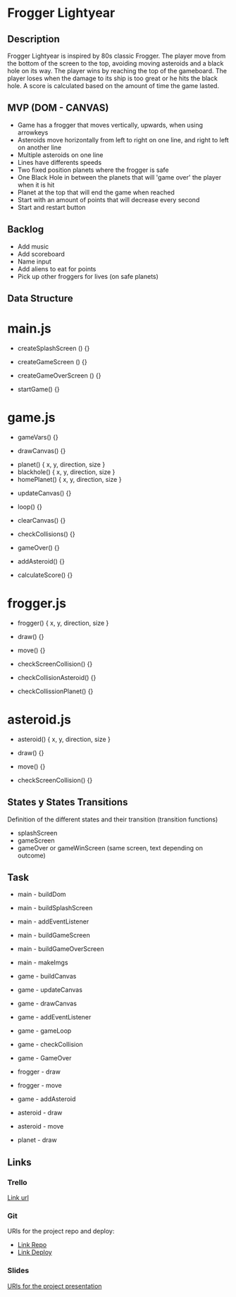 # Frogger Lightyear


## Description
Frogger Lightyear is inspired by 80s classic Frogger. The player move from the bottom of the screen to the top, avoiding moving asteroids and a black hole on its way. The player wins by reaching the top of the gameboard. The player loses when the damage to its ship is too great or he hits the black hole. A score is calculated based on the amount of time the game lasted.


## MVP (DOM - CANVAS)

- Game has a frogger that moves vertically, upwards, when using arrowkeys
- Asteroids move horizontally from left to right on one line, and right to left on another line
- Multiple asteroids on one line
- Lines have differents speeds
- Two fixed position planets where the frogger is safe
- One Black Hole in between the planets that will 'game over' the player when it is hit
- Planet at the top that will end the game when reached
- Start with an amount of points that will decrease every second
- Start and restart button

## Backlog

- Add music
- Add scoreboard
- Name input
- Add aliens to eat for points
- Pick up other froggers for lives (on safe planets)

## Data Structure

# main.js

<!-- button (with high border radius for circle) and name (changing from frogs to letters) -->
- createSplashScreen () {}

- createGameScreen () {}

<!-- game over/you win (same tactic as chronometer change), score and restart button -->
- createGameOverScreen () {}

- startGame() {}

# game.js

<!-- creating all variables -->
 - gameVars() {}

 - drawCanvas() {}

<!-- Drawing three fixed position planets -->
 - planet() { x, y, direction, size }
 - blackhole() { x, y, direction, size }
 - homePlanet() { x, y, direction, size }

<!-- setting start-position -->
 - updateCanvas() {}

<!-- setting gameloop, addEventListeners for keys -->
 - loop() {}

 - clearCanvas() {}

 <!-- declaring points of collissions and enabling lives - 1 -->
 - checkCollisions() {}

 <!-- declaring game over function (0 lives / black hole / time === 0) -->
 - gameOver() {}

<!-- creating asteroids during the game (look at flappy bird example) -->
 - addAsteroid() {}

<!-- calculating score -->
- calculateScore() {}

# frogger.js

- frogger() { x, y, direction, size }

<!-- creating and adding frogger to canvas -->
- draw() {}

<!-- determining frog movement -->
- move() {}

<!-- preventing screen collission -->
- checkScreenCollision() {}

- checkCollisionAsteroid() {}

- checkCollissionPlanet() {}

# asteroid.js

- asteroid() { x, y, direction, size }

<!-- creating and adding asteroids to canvas -->
- draw() {}

<!-- determining asteroid movement, left to right, right to left -->
- move() {}

<!-- screen collission, asteroids in array -> remove from array -->
- checkScreenCollision() {}


## States y States Transitions
Definition of the different states and their transition (transition functions)

- splashScreen
- gameScreen
- gameOver or gameWinScreen (same screen, text depending on outcome)

## Task

- main - buildDom
- main - buildSplashScreen
- main - addEventListener
- main - buildGameScreen
- main - buildGameOverScreen
- main - makeImgs

- game - buildCanvas
- game - updateCanvas
- game - drawCanvas
- game - addEventListener
- game - gameLoop
- game - checkCollision
- game - GameOver

- frogger - draw
- frogger - move
- game - addAsteroid
- asteroid - draw
- asteroid - move
- planet - draw


## Links

### Trello
[Link url](https://trello.com/b/qnVwRRu1/frogger-lightyear)

### Git
URls for the project repo and deploy:
- [Link Repo](https://github.com/llanting/frogger-lightyear)
- [Link Deploy](https://llanting.github.io/frogger-lightyear/)

### Slides
[URls for the project presentation](https://docs.google.com/presentation/d/1kaBg_BLZZyEgQ7DL6YJcAUsF5Lvkmq2P-YilwCVFr0g/edit?usp=sharing)

